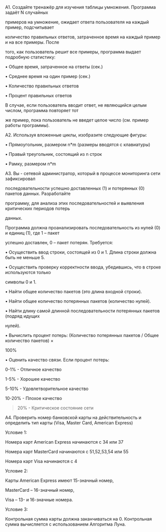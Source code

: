 A1. Создайте тренажёр для изучения таблицы умножения. Программа задаёт N случайных

примеров на умножение, ожидает ответа пользователя на каждый пример, подсчитывает

количество правильных ответов, затраченное время на каждый пример и на все примеры. После

того, как пользователь решит все примеры, программа выдает подробную статистику:

• Общее время, затраченное на ответы (сек.)

• Среднее время на один пример (сек.)

• Количество правильных ответов

• Процент правильных ответов

В случае, если пользователь вводит ответ, не являющийся целым числом, программа повторяет тот

же пример, пока пользователь не введет целое число (см. пример работы программы).



A2. Используя вложенные циклы, изобразите следующие фигуры:

• Прямоугольник, размером n\*m (размеры вводятся с клавиатуры)

• Правый треугольник, состоящий из n строк

• Рамку, размером n\*m



A3. Вы - сетевой администратор, который в процессе мониторинга сети зафиксировал

последовательности успешно доставленных (1) и потерянных (0) пакетов данных. Разработайте

программу, для анализа этих последовательностей и выявления критических периодов потерь

данных.

Программа должна проанализировать последовательность из нулей (0) и единиц (1), где 1 – пакет

успешно доставлен, 0 – пакет потерян. Требуется:

• Осуществить ввод строки, состоящей из 0 и 1. Длина строки должна быть не меньше 5.

• Осуществить проверку корректности ввода, убедившись, что в строке используются только

символы 0 и 1.

• Найти общее количество пакетов (это длина входной строки).

• Найти общее количество потерянных пакетов (количество нулей).

• Найти длину самой длинной последовательности потерянных пакетов (подряд идущих

нулей).

• Вычислить процент потерь: (Количество потерянных пакетов / Общее количество пакетов) ×

100%

• Оценить качество связи. Если процент потерь:

0-1% - Отличное качество

1-5% - Хорошее качество

5-10% - Удовлетворительное качество

10-20% - Плохое качество

>20% - Критическое состояние сети



A4. Проверить номер банковской карты на действительность и определить тип карты (Visa, Master Card, American Express)

Условие 1:

Номера карт American Express начинаются с 34 или 37

Номера карт MasterCard начинаются с 51,52,53,54 или 55

Номера карт Visa начинаются с 4

Условие 2:

Карты American Express имеют 15-значный номер,

MasterCard – 16-значный номер,

Visa – 13- и 16-значные номера. 

Условие 3:

Контрольная сумма карты должна заканчиваться на 0. Контрольная сумма вычисляется с использованием Алгоритма Луна.


